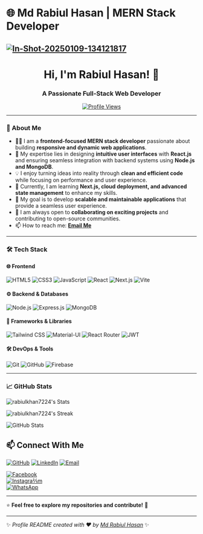 
# 🌐 Md Rabiul Hasan | MERN Stack Developer 



<a href="https://ibb.co.com/PjP6KH6"><img src="https://i.ibb.co.com/kBwSjCS/In-Shot-20250109-134121817.jpg" alt="In-Shot-20250109-134121817" border="0"></a>
---
<h1 align="center">Hi, I'm Rabiul Hasan! 👋</h1>
<h3 align="center">A Passionate Full-Stack Web Developer</h3>

<p align="center">
  <a href="https://github.com/rabiulkhan7224"><img src="https://komarev.com/ghpvc/?username=rabiulkhan7224&label=Profile%20Views&color=0e75b6&style=flat" alt="Profile Views" /></a>
</p>

---

### 🚀 About Me
- 👨‍💻 I am a **frontend-focused MERN stack developer** passionate about building **responsive and dynamic web applications**.  
- 🎨 My expertise lies in designing **intuitive user interfaces** with **React.js** and ensuring seamless integration with backend systems using **Node.js and MongoDB**.  
- 💡 I enjoy turning ideas into reality through **clean and efficient code** while focusing on performance and user experience.  
- 🌱 Currently, I am learning **Next.js, cloud deployment, and advanced state management** to enhance my skills.  
- 🎯 My goal is to develop **scalable and maintainable applications** that provide a seamless user experience.  
- 🚀 I am always open to **collaborating on exciting projects** and contributing to open-source communities.  
- 📫 How to reach me: **[Email Me](mailto:mdrabiulkhanbabo@gmail.com)**  


---

### 🛠️ Tech Stack
#### 🌐 Frontend
![HTML5](https://img.shields.io/badge/HTML5-%23E34F26.svg?style=for-the-badge&logo=html5&logoColor=white)
![CSS3](https://img.shields.io/badge/CSS3-%231572B6.svg?style=for-the-badge&logo=css3&logoColor=white)
![JavaScript](https://img.shields.io/badge/JavaScript-%23F7DF1E.svg?style=for-the-badge&logo=javascript&logoColor=black)
![React](https://img.shields.io/badge/React-%2361DAFB.svg?style=for-the-badge&logo=react&logoColor=black)
![Next.js](https://img.shields.io/badge/Next.js-%23000000.svg?style=for-the-badge&logo=next.js&logoColor=white)
![Vite](https://img.shields.io/badge/Vite-%23646CFF.svg?style=for-the-badge&logo=vite&logoColor=white)

#### ⚙️ Backend & Databases
![Node.js](https://img.shields.io/badge/Node.js-%23339933.svg?style=for-the-badge&logo=node.js&logoColor=white)
![Express.js](https://img.shields.io/badge/Express.js-%23404d59.svg?style=for-the-badge&logo=express&logoColor=white)
![MongoDB](https://img.shields.io/badge/MongoDB-%2347A248.svg?style=for-the-badge&logo=mongodb&logoColor=white)


#### 🚀 Frameworks & Libraries

![Tailwind CSS](https://img.shields.io/badge/TailwindCSS-%2338B2AC.svg?style=for-the-badge&logo=tailwind-css&logoColor=white)
![Material-UI](https://img.shields.io/badge/MaterialUI-%230081CB.svg?style=for-the-badge&logo=mui&logoColor=white)
![React Router](https://img.shields.io/badge/React_Router-%23CA4245.svg?style=for-the-badge&logo=react-router&logoColor=white)
![JWT](https://img.shields.io/badge/JWT-%23000000.svg?style=for-the-badge&logo=json-web-tokens&logoColor=white)

#### 🛠️ DevOps & Tools
![Git](https://img.shields.io/badge/Git-%23F05032.svg?style=for-the-badge&logo=git&logoColor=white)
![GitHub](https://img.shields.io/badge/GitHub-%23181717.svg?style=for-the-badge&logo=github&logoColor=white)
![Firebase](https://img.shields.io/badge/Firebase-%23FFCA28.svg?style=for-the-badge&logo=firebase&logoColor=black)

---

### 📈 GitHub Stats
<!-- <p align="center">
  <img src="https://github-readme-stats.vercel.app/api?username=rabiulkhan7224&show_icons=true&theme=dark" alt="GitHub Stats" />
  <br/>
  <img src="https://github-readme-streak-stats.herokuapp.com/?user=rabiulkhan7224&theme=dark" alt="GitHub Streak" />
</p> -->



![rabiulkhan7224's Stats](https://github-readme-stats.vercel.app/api?username=rabiulkhan7224&theme=radical&show_icons=true&hide_border=true&count_private=true)



![rabiulkhan7224's Streak](https://github-readme-streak-stats.herokuapp.com/?user=rabiulkhan7224&theme=radical&hide_border=true)

![GitHub Stats](https://github-readme-stats.vercel.app/api/top-langs/?username=rabiulkhan7224&theme=dark&show_icons=true&hide_border=true&layout=compact)
## 📫 Connect With Me
[![GitHub](https://img.shields.io/badge/GitHub-%23181717.svg?style=for-the-badge&logo=github&logoColor=white)](https://github.com/rabiulkhan7224)
[![LinkedIn](https://img.shields.io/badge/LinkedIn-%230077B5.svg?style=for-the-badge&logo=linkedin&logoColor=white)](https://linkedin.com/in/md-rabiul-hasan7224)
[![Email](https://img.shields.io/badge/Email-D14836?style=for-the-badge&logo=gmail&logoColor=white)](mailto:mdrabiulkhanbabo@gmail.com)

[![Facebook](https://img.shields.io/badge/-Facebook-1877F2?logo=facebook&logoColor=white&style=for-the-badge)](https://www.facebook.com/mdrabiul.khan.351?mibextid=ZbWKwL)  
[![Instagra⅖m](https://img.shields.io/badge/-Instagram-E4405F?logo=instagram&logoColor=white&style=for-the-badge)](https://www.instagram.com/mdrabiul.khan.351?igsh=enBxbDN4eWhnc242)  
[![WhatsApp](https://img.shields.io/badge/-WhatsApp-25D366?logo=whatsapp&logoColor=white&style=for-the-badge)](https://wa.me/8801779893574)  

---

⭐ **Feel free to explore my repositories and contribute!** 🚀  

---

✨ _Profile README created with ❤️ by [Md Rabiul Hasan](https://github.com/rabiulkhan7224)_ ✨



<!--
**rabiulkhan7224/rabiulkhan7224** is a ✨ _special_ ✨ repository because its `README.md` (this file) appears on your GitHub profile.

Here are some ideas to get you started:

- 🔭 I’m currently working on ...
- 🌱 I’m currently learning ...
- 👯 I’m looking to collaborate on ...
- 🤔 I’m looking for help with ...
- 💬 Ask me about ...
- 📫 How to reach me: ...
- 😄 Pronouns: ...
- ⚡ Fun fact: ...
-->
